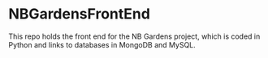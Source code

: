 # NBGardensFrontEnd
This repo holds the front end for the NB Gardens project, which is coded in Python and links to databases in MongoDB and MySQL.
